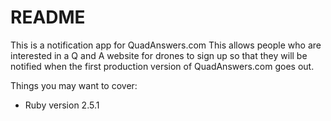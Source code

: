 # README
This is a notification app for QuadAnswers.com
This allows people who are interested in a Q and A website for drones to sign up so that
they will be notified when the first production version of QuadAnswers.com goes out.

Things you may want to cover:

* Ruby version
2.5.1

